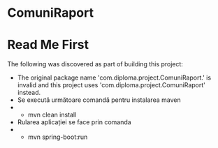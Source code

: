 # ComuniRaport

# Read Me First
The following was discovered as part of building this project:

* The original package name 'com.diploma.project.ComuniRaport.' is invalid and this project uses 'com.diploma.project.ComuniRaport' instead.
* Se execută următoare comandă pentru instalarea maven
* * mvn clean install
* Rularea aplicației se face prin comanda
* * mvn spring-boot:run 

